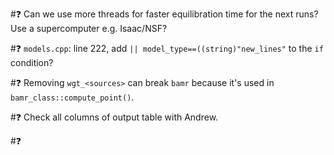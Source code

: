#❓ Can we use more threads for faster equilibration time for the next runs? Use a supercomputer e.g. Isaac/NSF?

#❓ `models.cpp`: line 222, add `|| model_type==((string)"new_lines"` to the `if` condition?

#❓ Removing `wgt_<sources>` can break `bamr` because it's used in `bamr_class::compute_point()`.

#❓ Check all columns of output table with Andrew.

#❓ 
